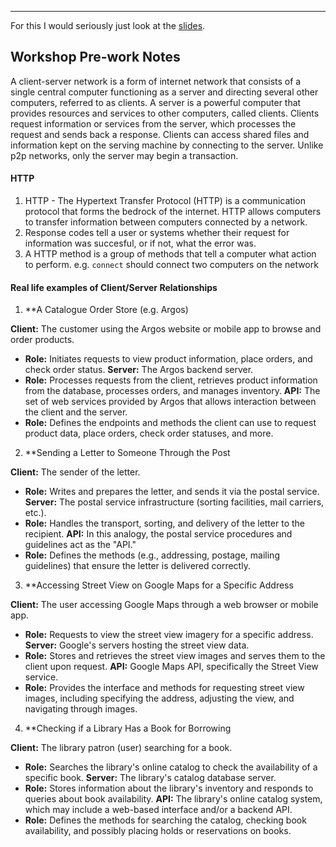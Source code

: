 ___

For this I would seriously just look at the [slides](https://app.excalidraw.com/l/6gPaBlSh8PG/9bSkGwf2QAE).

## Workshop Pre-work Notes

A client-server network is a form of internet network that consists of a single central computer functioning as a server and directing several other computers, referred to as clients. A server is a powerful computer that provides resources and services to other computers, called clients. Clients request information or services from the server, which processes the request and sends back a response. Clients can access shared files and information kept on the serving machine by connecting to the server. Unlike p2p networks, only the server may begin a transaction.

#### HTTP

1. HTTP - The Hypertext Transfer Protocol (HTTP) is a communication protocol that forms the bedrock of the internet. HTTP allows computers to transfer information between computers connected by a network.
2. Response codes tell a user or systems whether their request for information was succesful, or if not, what the error was.
3. A HTTP method is a group of methods that tell a computer what action to perform. e.g. `connect` should connect two computers on the network


#### __Real life examples of Client/Server Relationships__


1. **A Catalogue Order Store (e.g. Argos)

**Client:** The customer using the Argos website or mobile app to browse and order products.
- **Role:** Initiates requests to view product information, place orders, and check order status.
**Server:** The Argos backend server.
- **Role:** Processes requests from the client, retrieves product information from the database, processes orders, and manages inventory.
**API:** The set of web services provided by Argos that allows interaction between the client and the server.
- **Role:** Defines the endpoints and methods the client can use to request product data, place orders, check order statuses, and more.


 2. **Sending a Letter to Someone Through the Post
 
**Client:** The sender of the letter.
- **Role:** Writes and prepares the letter, and sends it via the postal service.
**Server:** The postal service infrastructure (sorting facilities, mail carriers, etc.).
- **Role:** Handles the transport, sorting, and delivery of the letter to the recipient.
**API:** In this analogy, the postal service procedures and guidelines act as the "API."
- **Role:** Defines the methods (e.g., addressing, postage, mailing guidelines) that ensure the letter is delivered correctly.


3. **Accessing Street View on Google Maps for a Specific Address

**Client:** The user accessing Google Maps through a web browser or mobile app.
- **Role:** Requests to view the street view imagery for a specific address.
**Server:** Google's servers hosting the street view data.
- **Role:** Stores and retrieves the street view images and serves them to the client upon request.
**API:** Google Maps API, specifically the Street View service.
- **Role:** Provides the interface and methods for requesting street view images, including specifying the address, adjusting the view, and navigating through images.


 4. **Checking if a Library Has a Book for Borrowing
 
**Client:** The library patron (user) searching for a book.
- **Role:** Searches the library's online catalog to check the availability of a specific book.
**Server:** The library's catalog database server.
- **Role:** Stores information about the library's inventory and responds to queries about book availability.
**API:** The library's online catalog system, which may include a web-based interface and/or a backend API.
- **Role:** Defines the methods for searching the catalog, checking book availability, and possibly placing holds or reservations on books.
